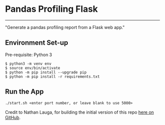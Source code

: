 # Pandas Profiling Flask 
---------

"Generate a pandas profiling report from a Flask web app."

## Environment Set-up
Pre-requisite: Python 3

```
$ python3 -m venv env
$ source env/bin/activate
$ python -m pip install --upgrade pip
$ python -m pip install -r requirements.txt
```

## Run the App

```
./start.sh <enter port number, or leave blank to use 5000>
```

Credit to Nathan Lauga, for building the initial version of this repo [here on GitHub](https://github.com/Nathanlauga/pandas-profiling-flask).
